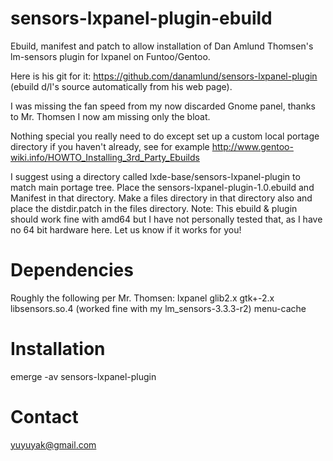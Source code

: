 sensors-lxpanel-plugin-ebuild
=============================
Ebuild, manifest and patch to allow installation of Dan Amlund Thomsen's lm-sensors plugin for lxpanel
on Funtoo/Gentoo.

Here is his git for it: https://github.com/danamlund/sensors-lxpanel-plugin
(ebuild d/l's source automatically from his web page).

I was missing the fan speed from my now discarded Gnome panel, thanks to Mr. Thomsen
I now am missing only the bloat.

Nothing special you really need to do except set up a custom local portage directory if
you haven't already, see for example http://www.gentoo-wiki.info/HOWTO_Installing_3rd_Party_Ebuilds

I suggest using a directory called lxde-base/sensors-lxpanel-plugin to match main portage tree.
Place the sensors-lxpanel-plugin-1.0.ebuild and Manifest in that directory.
Make a files directory in that directory also and place the distdir.patch in the files directory.
Note: This ebuild & plugin should work fine with amd64 but I have not personally tested that, as
I have no 64 bit hardware here.  Let us know if it works for you!

Dependencies
============
Roughly the following per Mr. Thomsen:
lxpanel
glib2.x
gtk+-2.x
libsensors.so.4 (worked fine with my lm_sensors-3.3.3-r2)
menu-cache

Installation
============
emerge -av sensors-lxpanel-plugin

Contact
=======
yuyuyak@gmail.com

